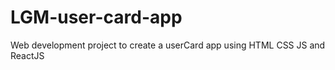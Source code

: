 # LGM-user-card-app
Web development project to create a userCard app   using HTML CSS JS and ReactJS
